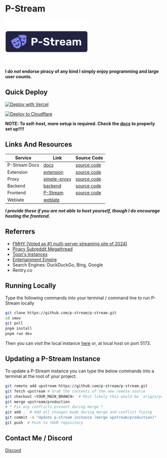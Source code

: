 # P-Stream

[![P-Stream Image](.github/P-Stream.png)](https://docs.pstream.mov)

**I _do not_ endorse piracy of any kind I simply enjoy programming and large user counts.**

## Quick Deploy

[![Deploy with Vercel](https://vercel.com/button)](https://vercel.com/new/clone?repository-url=https%3A%2F%2Fgithub.com%2Fp-stream%2Fp-stream)

[![Deploy to Cloudflare](https://deploy.workers.cloudflare.com/button)](https://deploy.workers.cloudflare.com/?url=https://github.com/p-stream/p-stream)

**NOTE: To self-host, more setup is required. Check the [docs](https://docs.pstream.mov) to properly set up!!!!**

## Links And Resources

| Service       | Link                                            | Source Code                                            |
| ------------- | ----------------------------------------------- | ------------------------------------------------------ |
| P-Stream Docs | [docs](https://docs.pstream.mov)                | [source code](https://github.com/p-stream/docs)        |
| Extension     | [extension](https://docs.pstream.mov/extension) | [source code](https://github.com/p-stream/browser-ext) |
| Proxy         | [simple-proxy](https://docs.pstream.mov/proxy)  | [source code](https://github.com/p-stream/sudo-proxy)  |
| Backend       | [backend](https://server.fifthwit.net)          | [source code](https://github.com/p-stream/backend)     |
| Frontend      | [P-Stream](https://docs.pstream.mov/instances)  | [source code](https://github.com/p-stream/p-stream)    |
| Weblate       | [weblate](https://weblate.pstream.mov)          |                                                        |

**_I provide these if you are not able to host yourself, though I do encourage hosting the frontend._**

## Referrers

- [FMHY (Voted as #1 multi-server streaming site of 2024)](https://fmhy.net)
- [Piracy Subreddit Megathread](https://www.reddit.com/r/Piracy/s/iymSloEpXn)
- [Toon's Instances](https://erynith.github.io/movie-web-instances)
- [Entertainment Empire](https://discord.gg/8NSDNEMfja)
- Search Engines: DuckDuckGo, Bing, Google
- Rentry.co

## Running Locally

Type the following commands into your terminal / command line to run P-Stream locally

```bash
git clone https://github.com/p-stream/p-stream.git
cd smov
git pull
pnpm install
pnpm run dev
```

Then you can visit the local instance [here](http://localhost:5173) or, at local host on port 5173.

## Updating a P-Stream Instance

To update a P-Stream instance you can type the below commands into a terminal at the root of your project.

```bash
git remote add upstream https://github.com/p-stream/p-stream.git
git fetch upstream # Grab the contents of the new remote source
git checkout <YOUR_MAIN_BRANCH>  # Most likely this would be `origin/production`
git merge upstream/production
# * Fix any conflicts present during merge *
git add .  # Add all changes made during merge and conflict fixing
git commit -m "Update p-stream instance (merge upstream/production)"
git push  # Push to YOUR repository
```

## Contact Me / Discord

[Discord](https://discord.gg/7z6znYgrTG)
